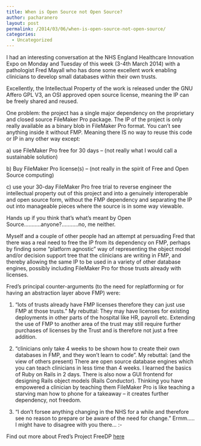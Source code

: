 ```yaml
---
title: When is Open Source not Open Source?
author: pacharanero
layout: post
permalink: /2014/03/06/when-is-open-source-not-open-source/
categories:
  - Uncategorized
---
```

I had an interesting conversation at the NHS England Healthcare Innovation Expo on Monday and Tuesday of this week (3-4th March 2014) with a pathologist Fred Mayall who has done some excellent work enabling clinicians to develop small databases within their own trusts.

Excellently, the Intellectual Property of the work is released under the GNU Affero GPL V3, an OSI approved open source license, meaning the IP can be freely shared and reused. 

One problem: the project has a single major dependency on the proprietary and closed source FileMaker Pro package. The IP of the project is only really available as a binary blob in FileMaker Pro format. You can&#8217;t see anything inside it without FMP. Meaning there IS no way to reuse this code or IP in any other way except:

a) use FileMaker Pro free for 30 days &#8211; (not really what I would call a sustainable solution)

b) Buy FileMaker Pro license(s) &#8211; (not really in the spirit of Free and Open Source computing)

c) use your 30-day FileMaker Pro free trial to reverse engineer the intellectual property out of this project and into a genuinely interoperable and open source form, without the FMP dependency and separating the IP out into manageable pieces where the source is in some way viewable.

Hands up if you think that&#8217;s what&#8217;s meant by Open Source&#8230;&#8230;&#8230;..anyone?&#8230;&#8230;&#8230;..no, me neither.

Myself and a couple of other people had an attempt at persuading Fred that there was a real need to free the IP from its dependency on FMP, perhaps by finding some &#8220;platform agnostic&#8221; way of representing the object model and/or decision support tree that the clinicians are writing in FMP, and thereby allowing the same IP to be used in a variety of other database engines, possibly including FileMaker Pro for those trusts already with licenses.

Fred&#8217;s principal counter-arguments (to the need for replatforming or for having an abstraction layer above FMP) were:

1) &#8220;lots of trusts already have FMP licenses therefore they can just use FMP at those trusts.&#8221; My rebuttal: They may have licenses for existing deployments in other parts of the hospital like HR, payroll etc. Extending the use of FMP to another area of the trust may still require further purchases of licenses by the Trust and is therefore not just a free addition.

2) &#8220;clinicians only take 4 weeks to be shown how to create their own databases in FMP, and they won&#8217;t learn to code&#8221;. My rebuttal: (and the view of others present) There are open source database engines which you can teach clinicians in less time than 4 weeks. I learned the basics of Ruby on Rails in 2 days. There is also now a GUI frontend for designing Rails object models (Rails Conductor). Thinking you have empowered a clinician by teaching them FileMaker Pro is like teaching a starving man how to phone for a takeaway &#8211; it creates further dependency, not freedom.

3) &#8220;I don&#8217;t forsee anything changing in the NHS for a while and therefore see no reason to prepare or be aware of the need for change.&#8221; Ermm&#8230;.. I might have to disagree with you there&#8230; <img src="http://www.bawmedical.co.uk/wp-includes/images/smilies/simple-smile.png" alt=":-)" class="wp-smiley" style="height: 1em; max-height: 1em;" />

Find out more about Fred&#8217;s Project FreeDP <a href="http://freedp.org/" target="_blank">here</a>